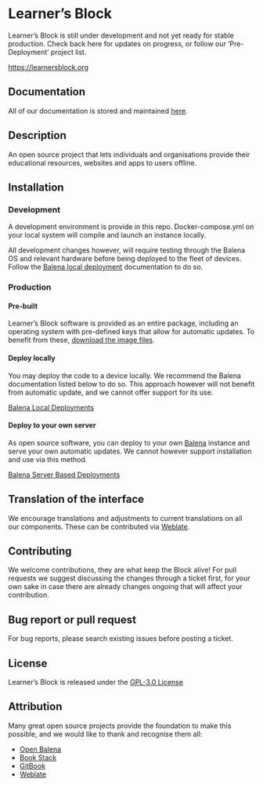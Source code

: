 # Learner’s Block

Learner’s Block is still under development and not yet ready for stable production. Check back here for updates on progress, or follow our ‘Pre-Deployment’ project list. 

https://learnersblock.org

## Documentation

All of our documentation is stored and maintained [here](https://docs.learnersblock.org). 

## Description

An open source project that lets individuals and organisations provide their educational resources, websites and apps to users offline.

## Installation

### Development

A development environment is provide in this repo. Docker-compose.yml on your local system will compile and launch an instance locally. 

All development changes however, will require testing through the Balena OS and relevant hardware before being deployed to the fleet of devices. Follow the [Balena local deployment](https://www.balena.io/docs/learn/develop/local-mode/) documentation to do so.

### Production 

#### Pre-built

Learner’s Block software is provided as an entire package, including an operating system with pre-defined keys that allow for automatic updates. To benefit from these, [download the image files](https://downloads.learnersblock.org).

#### Deploy locally

You may deploy the code to a device locally. We recommend the Balena documentation listed below to do so. This approach however will not benefit from automatic update, and we cannot offer support for its use. 

[Balena Local Deployments](https://www.balena.io/docs/learn/develop/local-mode/)

#### Deploy to your own server

As open source software, you can deploy to your own [Balena](https://www.balena.io) instance and serve your own automatic updates. We cannot however support installation and use via this method. 

[Balena Server Based Deployments](https://www.balena.io/docs/learn/deploy/deployment/)

## Translation of the interface

We encourage translations and adjustments to current translations on all our components. These can be contributed via [Weblate](https://hosted.weblate.org/projects/learners-block/).  

## Contributing

We welcome contributions, they are what keep the Block alive! For pull requests we suggest discussing the changes through a ticket first, for your own sake in case there are already changes ongoing that will affect your contribution. 

## Bug report or pull request

For bug reports, please search existing issues before posting a ticket. 

## License

Learner’s Block is released under the [GPL-3.0 License](https://github.com/LearnersBlock/learners-block/blob/master/LICENSE)

## Attribution

Many great open source projects provide the foundation to make this possible, and we would like to thank and recognise them all:

* [Open Balena](https://www.balena.io/open/)
* [Book Stack](https://www.bookstackapp.com/)
* [GitBook](http://gitbook.com)
* [Weblate](https://weblate.org)
